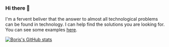 ### Hi there 👋

I'm a fervent beliver that the answer to almost all technological problems can be found in technology. I can help find the solutions you are looking for. You can see some examples [here](https://blog.webdelving.com/).

<!--
**borisyordanov/borisyordanov** is a ✨ _special_ ✨ repository because its `README.md` (this file) appears on your GitHub profile.

Here are some ideas to get you started:

- 🔭 I’m currently working on ...
- 🌱 I’m currently learning ...
- 👯 I’m looking to collaborate on ...
- 🤔 I’m looking for help with ...
- 💬 Ask me about ...
- 📫 How to reach me: ...
- 😄 Pronouns: ...
- ⚡ Fun fact: ...
-->


[![Boris's GitHub stats](https://github-readme-stats.vercel.app/api?username=borisyordanov&border_color=22282e&bg_color=0d1117&text_color=fff)](https://github.com/anuraghazra/github-readme-stats)
